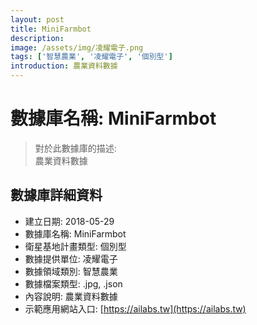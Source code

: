 ```yaml
---
layout: post
title: MiniFarmbot
description: 
image: /assets/img/凌耀電子.png
tags: ['智慧農業', '凌耀電子', '個別型']
introduction: 農業資料數據
---
```


# 數據庫名稱: MiniFarmbot

> 對於此數據庫的描述: <br>
> 農業資料數據

## 數據庫詳細資料

+ 建立日期: 2018-05-29
+ 數據庫名稱: MiniFarmbot
+ 衛星基地計畫類型: 個別型
+ 數據提供單位: 凌耀電子
+ 數據領域類別: 智慧農業
+ 數據檔案類型: .jpg, .json
+ 內容說明: 農業資料數據
+ 示範應用網站入口: [https://ailabs.tw](https://ailabs.tw)
